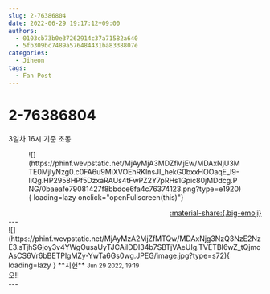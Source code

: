 ```yaml
---
slug: 2-76386804
date: 2022-06-29 19:17:12+09:00
authors:
  - 0103cb73b0e37262914c37a71582a640
  - 5fb309bc7489a576484431ba8338807e
categories:
  - Jiheon
tags:
  - Fan Post
---
```


# 2-76386804

<div class="post-container" markdown="1">
<div class="content-container md-sidebar__scrollwrap" markdown="1">

3일차 16시 기준 초동
<figure markdown="1">
![](https://phinf.wevpstatic.net/MjAyMjA3MDZfMjEw/MDAxNjU3MTE0MjIyNzg0.c0FA6u9MiXVOEhRKlnsJI_hekG0bxxHOOaqE_l9-liQg.HP2958HPf5DzxaRAUs4tFwPZ2Y7pRHs1Gpic80jMDdcg.PNG/0baeafe79081427f8bbdce6fa4c76374123.png?type=e1920){ loading=lazy onclick="openFullscreen(this)"}
</figure>


</div>
</div>

<div style="text-align: right;" markdown="1">
<a href="https://weverse.io/fromis9/fanpost/2-76386804" style="text-align: right;">:material-share:{.big-emoji}</a>
</div>
---

<div class="comments-container md-sidebar__scrollwrap" markdown="1">
<div class="comment" markdown="1">
<div class='id-container' markdown="1">
![](https://phinf.wevpstatic.net/MjAyMzA2MjZfMTQw/MDAxNjg3NzQ3NzE2NzE3.sTjhSGjoy3v4YWgOusaUyTJCAiIDDI34b7SBTjVAeUIg.TVETBI6wZ_tQjmoAsCS6Vr6bBETPlgMZy-YwTa6Gs0wg.JPEG/image.jpg?type=s72){ loading=lazy }
**<span class="artist">지헌</span>** <small>Jun 29 2022, 19:19</small><br>
</div>
<div class='comment-body' markdown="1">
오!!
</div>
</div>
</div>
---
